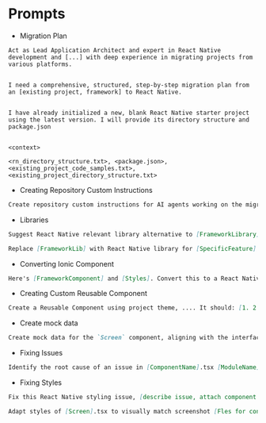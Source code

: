 # Prompts

- Migration Plan
```
Act as Lead Application Architect and expert in React Native development and [...] with deep experience in migrating projects from various platforms. 


I need a comprehensive, structured, step-by-step migration plan from an [existing project, framework] to React Native. 


I have already initialized a new, blank React Native starter project using the latest version. I will provide its directory structure and package.json


<context>

<rn_directory_structure.txt>, <package.json>, <existing_project_code_samples.txt>,  <existing_project_directory_structure.txt>

```

- Creating Repository Custom Instructions

```markdown
Create repository custom instructions for AI agents working on the migration of [ApplicationDescription] from [Framework] to React Native
```

- Libraries

```markdown
Suggest React Native relevant library alternative to [FrameworkLibrary]
```

```markdown
Replace [FrameworkLib] with React Native library for [SpecificFeature]
```

- Converting Ionic Component

```markdown
Here's [FrameworkComponent] and [Styles]. Convert this to a React Native functional component. [Files for context]: <component>, <styles>
```

- Creating Custom Reusable Component

```markdown
Create a Reusable Component using project theme, .... It should: [1. 2. 3.]...
```

- Create mock data

```markdown
Create mock data for the `Screen` component, aligning with the interface from `src/models/[ModelName].ts`.
```

- Fixing Issues

```markdown
Identify the root cause of an issue in [ComponentName].tsx [ModuleName].ts and Potential fixes
```

- Fixing Styles
```markdown
Fix this React Native styling issue, [describe issue, attach component for context]
```

```markdown
Adapt styles of [Screen].tsx to visually match screenshot [Fles for context]: <screenshoot.png>
```
